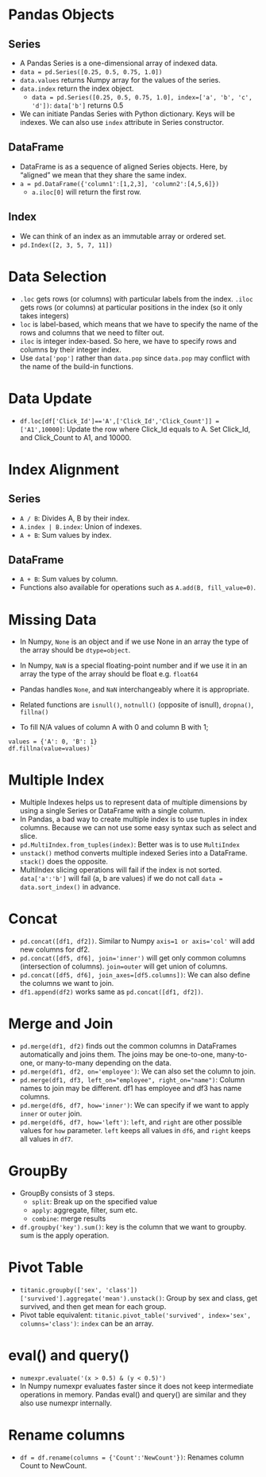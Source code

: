 #  Pandas Objects
## Series
- A Pandas Series is a one-dimensional array of indexed data.
- `data = pd.Series([0.25, 0.5, 0.75, 1.0])`
- `data.values` returns Numpy array for the values of the series.
- `data.index` return the index object.
  -  `data = pd.Series([0.25, 0.5, 0.75, 1.0], index=['a', 'b', 'c', 'd'])`: `data['b']` returns 0.5
- We can initiate Pandas Series with Python dictionary. Keys will be indexes. We can also use `index` attribute in Series constructor.

## DataFrame

- DataFrame is as a sequence of aligned Series objects. Here, by “aligned” we mean that they share the same index.
- `a = pd.DataFrame({'column1':[1,2,3], 'column2':[4,5,6]})`
  - `a.iloc[0]` will return the first row.

## Index
- We can think of an index as an immutable array or ordered set.
- `pd.Index([2, 3, 5, 7, 11])`

# Data Selection
-  `.loc` gets rows (or columns) with particular labels from the index. `.iloc` gets rows (or columns) at particular positions in the index (so it only takes integers)
- `loc` is label-based, which means that we have to specify the name of the rows and columns that we need to filter out.
-  `iloc` is integer index-based. So here, we have to specify rows and columns by their integer index.
- Use `data['pop']` rather than `data.pop` since `data.pop` may conflict with the name of the build-in functions.


# Data Update

- `df.loc[df['Click_Id']=='A',['Click_Id','Click_Count']] = ['A1',10000]`: Update the row where Click_Id equals to A. Set Click_Id, and Click_Count to A1, and 10000.

# Index Alignment

## Series

- `A / B`: Divides A, B by their index.
- `A.index | B.index`: Union of indexes.
- `A + B`: Sum values by index.

## DataFrame

- `A + B`: Sum values by column.
- Functions also available for operations such as `A.add(B, fill_value=0)`.

# Missing Data

- In Numpy, `None` is an object and if we use None in an array the type of the array should be `dtype=object`.
- In Numpy, `NaN` is a special floating-point number and if we use it in an array the type of the array should be  float e.g. `float64`
- Pandas handles `None`, and `NaN` interchangeably where it is appropriate.
- Related functions are `isnull()`, `notnull()` (opposite of isnull), `dropna()`, `fillna()`

- To fill N/A values of column A with 0 and column B with 1;

```
values = {'A': 0, 'B': 1}
df.fillna(value=values)`

```


# Multiple Index
- Multiple Indexes helps us to represent data of multiple dimensions by using a single Series or DataFrame with a single column.
- In Pandas, a bad way to create multiple index is to use tuples in index columns. Because we can not use some easy syntax such as select and slice.
- `pd.MultiIndex.from_tuples(index)`: Better was is to use `MultiIndex`
- `unstack()` method converts multiple indexed Series into a DataFrame. `stack()` does the opposite.
- MultiIndex slicing operations will fail if the index is not sorted. `data['a':'b']` will fail (a, b are values) if we do not call `data = data.sort_index()` in advance.

# Concat
- `pd.concat([df1, df2])`. Similar to Numpy `axis=1 or axis='col'` will add new columns for df2.
- `pd.concat([df5, df6], join='inner')` will get only common columns (intersection of columns). `join=outer` will get union of columns.
- `pd.concat([df5, df6], join_axes=[df5.columns])`: We can also define the columns we want to join.
- `df1.append(df2)` works same as `pd.concat([df1, df2])`.

# Merge and Join

- `pd.merge(df1, df2)` finds out the common columns in DataFrames automatically and joins them. The joins may be one-to-one, many-to-one, or many-to-many depending on the data.
- `pd.merge(df1, df2, on='employee')`: We can also set the column to join.
- `pd.merge(df1, df3, left_on="employee", right_on="name")`: Column names to join may be different. df1 has employee and df3 has name columns.
- `pd.merge(df6, df7, how='inner')`: We can specify if we want to apply `inner` or `outer` join.
- `pd.merge(df6, df7, how='left')`: `left`, and `right` are other possible values for `how` parameter. `left` keeps all values in `df6`, and `right` keeps all values in `df7`.

# GroupBy

- GroupBy consists of 3 steps.
  - `split`: Break up on the specified value
  - `apply`: aggregate, filter, sum etc.
  - `combine`: merge results
- `df.groupby('key').sum()`: key is the column that we want to groupby. sum is the apply operation.

# Pivot Table
- `titanic.groupby(['sex', 'class'])['survived'].aggregate('mean').unstack()`: Group by sex and class, get survived, and then get mean for each group.
- Pivot table equivalent:  `titanic.pivot_table('survived', index='sex', columns='class')`: `index` can be an array.

# eval() and query()
- `numexpr.evaluate('(x > 0.5) & (y < 0.5)')`
- In Numpy numexpr evaluates faster since it does not keep intermediate operations in memory. Pandas eval() and query() are similar and they also use numexpr internally.


# Rename columns
- `df = df.rename(columns = {'Count':'NewCount'})`: Renames column Count to NewCount.
